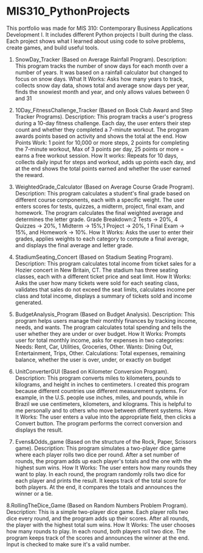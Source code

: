 # MIS310_PythonProjects
This portfolio was made for MIS 310: Contemporary Business Applications Development I. It includes different Python projects I built during the class. Each project shows what I learned about using code to solve problems, create games, and build useful tools.

1. SnowDay_Tracker (Based on Average Rainfall Program). Description: This program tracks the number of snow days for each month over a number of years. It was based on a rainfall calculator but changed to focus on snow days. What It Works: Asks how many years to track, collects snow day data, shows total and average snow days per year, finds the snowiest month and year, and only allows values between 0 and 31

2. 10Day_FitnessChallenge_Tracker (Based on Book Club Award and Step Tracker Programs). Description: This program tracks a user's progress during a 10-day fitness challenge. Each day, the user enters their step count and whether they completed a 7-minute workout. The program awards points based on activity and shows the total at the end. How Points Work: 1 point for 10,000 or more steps, 2 points for completing the 7-minute workout, Max of 3 points per day, 25 points or more = earns a free workout session.  How It works: Repeats for 10 days, collects daily input for steps and workout, adds up points each day, and at the end shows the total points earned and whether the user earned the reward.

3. WeightedGrade_Calculator (Based on Average Course Grade Program). Description: This program calculates a student's final grade based on different course components, each with a specific weight. The user enters scores for tests, quizzes, a midterm, project, final exam, and homework. The program calculates the final weighted average and determines the letter grade. Grade Breakdown:2 Tests → 20%, 4 Quizzes → 20%, 1 Midterm → 15%,1 Project → 20%, 1 Final Exam → 15%, and Homework → 10%. How It Works: Asks the user to enter their grades, applies weights to each category to compute a final average, and displays the final average and letter grade.

4. StadiumSeating_Concert (Based on Stadium Seating Program). Description: This program calculates total income from ticket sales for a Hozier concert in New Britain, CT. The stadium has three seating classes, each with a different ticket price and seat limit. How It Works: Asks the user how many tickets were sold for each seating class, validates that sales do not exceed the seat limits, calculates income per class and total income, displays a summary of tickets sold and income generated.

5. BudgetAnalysis_Program (Based on Budget Analysis). Description: This program helps users manage their monthly finances by tracking income, needs, and wants. The program calculates total spending and tells the user whether they are under or over budget. How It Works: Prompts user for total monthly income, asks for expenses in two categories: Needs: Rent, Car, Utilities, Groceries, Other. Wants: Dining Out, Entertainment, Trips, Other.  Calculations: Total expenses, remaining balance, whether the user is over, under, or exactly on budget

6. UnitConverterGUI (Based on Kilometer Conversion Program). Description: This program converts miles to kilometers, pounds to kilograms, and height in inches to centimeters. I created this program because different countries use different measurement systems. For example, in the U.S. people use inches, miles, and pounds, while in Brazil we use centimeters, kilometers, and kilograms. This is helpful to me personally and to others who move between different systems. How It Works: The user enters a value into the appropriate field, then clicks a Convert button. The program performs the correct conversion and displays the result.

7. Evens&Odds_game (Based on the structure of the Rock, Paper, Scissors game). Description: This program simulates a two-player dice game where each player rolls two dice per round. After a set number of rounds, the program adds up each player's totals and the one with the highest sum wins. How It Works: The user enters how many rounds they want to play. In each round, the program randomly rolls two dice for each player and prints the result. It keeps track of the total score for both players. At the end, it compares the totals and announces the winner or a tie.

8.RollingTheDice_Game (Based on Random Numbers Problem Program).  Description: This is a simple two-player dice game. Each player rolls two dice every round, and the program adds up their scores. After all rounds, the player with the highest total sum wins. How It Works: The user chooses how many rounds to play. In each round, both players roll two dice. The program keeps track of the scores and announces the winner at the end. Input is checked to make sure it's a valid number.
